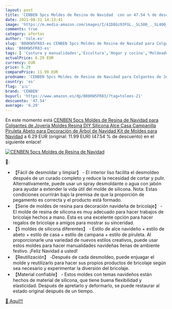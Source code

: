 ```yaml
---
layout: post
title: 'CENBEN 5pcs Moldes de Resina de Navidad  con un 47.54 % de descuento'
date: 2021-08-31 14:13:41
image: 'https://m.media-amazon.com/images/I/41D8Gz93FGL._SL500_._SL400_.jpg'
comments: true
category: ofertas
author: 'tole.es'
slug: 'B08KW5FR83-es CENBEN 5pcs Moldes de Resina de Navidad para Colgantes de...'
sku: 'B08KW5FR83-es'
tags: [ 'Costura y manualidades','Escultura','Hogar y cocina','Moldeado y fundición para escultura','cenben','navidad', ]
actualPrice: 6.29 EUR
currency: EUR
price: 6.29
comparePrice: 11.99 EUR
prodname: 'CENBEN 5pcs Moldes de Resina de Navidad para Colgantes de Joyería  Moldes Resina DIY Silicona Alce  Casa Campanilla Piruleta Abeto para Decoración de Árbol de Navidad  Kit de Moldes para Navidad'
country: 'es'
flag: '🇪🇸'
brand: 'CENBEN'
buyurl: 'https://www.amazon.es/dp/B08KW5FR83/?tag=tolees-21'
descuento: '47.54'
average: '6.29'
---
```


En este momento está [CENBEN 5pcs Moldes de Resina de Navidad para Colgantes de Joyería  Moldes Resina DIY Silicona Alce  Casa Campanilla Piruleta Abeto para Decoración de Árbol de Navidad  Kit de Moldes para Navidad](https://www.amazon.es/dp/B08KW5FR83/?tag=tolees-21) a 6.29 EUR (original: 11.99 EUR) (47.54 %  de descuento) en el siguiente enlace!

[![CENBEN 5pcs Moldes de Resina de Navidad ](https://m.media-amazon.com/images/I/41D8Gz93FGL._SL500_._SL400_.jpg)](https://www.amazon.es/dp/B08KW5FR83/?tag=tolees-21)

🔎:

- 【Fácil de desmoldar y limpiar】 - El interior liso facilita el desmoldeo después de un curado completo y reduce la necesidad de cortar y pulir. Alternativamente, puede usar un spray desmoldante o agua con jabón para ayudar a extender la vida útil del molde de silicona. Nota: Estas condiciones ocurrirán bajo la premisa de que la proporción de pegamento es correcta y el producto está formado.
- 【Serie de moldes de resina para decoración navideña de bricolaje】 - El molde de resina de silicona es muy adecuado para hacer trabajos de bricolaje hechos a mano. Esta es una excelente opción para hacer regalos de bricolaje a amigos para mostrar su sinceridad.
- 【5 moldes de silicona diferentes】 - Estilo de alce navideño + estilo de abeto + estilo de casa + estilo de campana + estilo de piruleta. Al proporcionarle una variedad de nuevos estilos creativos, puede usar estos moldes para hacer manualidades navideñas llenas de ambiente festivo. ¡Feliz Navidad a usted!
- 【Reutilización】 -Después de cada desmoldeo, puede enjuagar el molde y reutilizarlo para hacer sus propios productos de bricolaje según sea necesario y experimentar la diversión del bricolaje.
- 【Material confiable】 - Estos moldes con temas navideños están hechos de material de silicona, que tiene buena flexibilidad y elasticidad. Después de apretarlo y deformarlo, se puede restaurar al estado original después de un tiempo.

[🛒 Aquí!!!](https://www.amazon.es/dp/B08KW5FR83/?tag=tolees-21)

